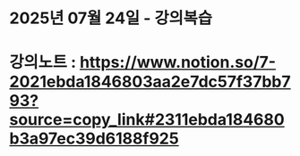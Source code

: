 # 2025년 07월 24일 - 강의복습

# 강의노트 : https://www.notion.so/7-2021ebda1846803aa2e7dc57f37bb793?source=copy_link#2311ebda184680b3a97ec39d6188f925
